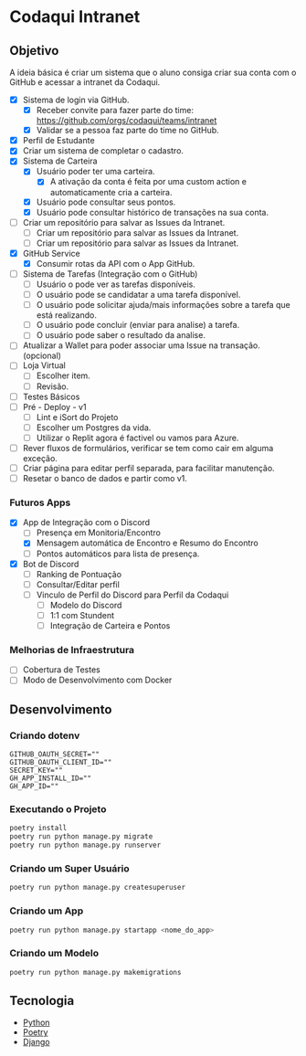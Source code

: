# Codaqui Intranet

## Objetivo

A ideia básica é criar um sistema que o aluno consiga criar sua conta com o GitHub e acessar a intranet da Codaqui.

- [X] Sistema de login via GitHub.
  - [X] Receber convite para fazer parte do time: https://github.com/orgs/codaqui/teams/intranet
  - [X] Validar se a pessoa faz parte do time no GitHub.
- [X] Perfil de Estudante
- [X] Criar um sistema de completar o cadastro.
- [X] Sistema de Carteira
  - [X] Usuário poder ter uma carteira.
    - [X] A ativação da conta é feita por uma custom action e automaticamente cria a carteira.
  - [X] Usuário pode consultar seus pontos.
  - [X] Usuário pode consultar histórico de transações na sua conta.
- [ ] Criar um repositório para salvar as Issues da Intranet.
  - [ ] Criar um repositório para salvar as Issues da Intranet.
  - [ ] Criar um repositório para salvar as Issues da Intranet.
- [X] GitHub Service
  - [X] Consumir rotas da API com o App GitHub.
- [ ] Sistema de Tarefas (Integração com o GitHub)
  - [ ] Usuário o pode ver as tarefas disponíveis.
  - [ ] O usuário pode se candidatar a uma tarefa disponível.
  - [ ] O usuário pode solicitar ajuda/mais informações sobre a tarefa que está realizando.
  - [ ] O usuário pode concluir (enviar para analise) a tarefa.
  - [ ] O usuário pode saber o resultado da analise.
- [ ] Atualizar a Wallet para poder associar uma Issue na transação. (opcional)
- [ ] Loja Virtual
  - [ ] Escolher item.
  - [ ] Revisão.
- [ ] Testes Básicos
- [ ] Pré - Deploy - v1
  - [ ] Lint e iSort do Projeto
  - [ ] Escolher um Postgres da vida.
  - [ ] Utilizar o Replit agora é factivel ou vamos para Azure.
- [ ] Rever fluxos de formulários, verificar se tem como cair em alguma exceção.
- [ ] Criar página para editar perfil separada, para facilitar manutenção.
- [ ] Resetar o banco de dados e partir como v1.

### Futuros Apps

- [X] App de Integração com o Discord
  - [ ] Presença em Monitoria/Encontro
  - [X] Mensagem automática de Encontro e Resumo do Encontro
  - [ ] Pontos automáticos para lista de presença.
- [X] Bot de Discord
  - [ ] Ranking de Pontuação
  - [ ] Consultar/Editar perfil
  - [ ] Vinculo de Perfil do Discord para Perfil da Codaqui
    - [ ] Modelo do Discord
    - [ ] 1:1 com Stundent
    - [ ] Integração de Carteira e Pontos

### Melhorias de Infraestrutura

- [ ] Cobertura de Testes
- [ ] Modo de Desenvolvimento com Docker

## Desenvolvimento


### Criando dotenv 

```dosini
GITHUB_OAUTH_SECRET=""
GITHUB_OAUTH_CLIENT_ID=""
SECRET_KEY=""
GH_APP_INSTALL_ID=""
GH_APP_ID=""
```

### Executando o Projeto

```bash
poetry install
poetry run python manage.py migrate 
poetry run python manage.py runserver
```

### Criando um Super Usuário

```bash
poetry run python manage.py createsuperuser
```

### Criando um App

```bash
poetry run python manage.py startapp <nome_do_app>
```

### Criando um Modelo

```bash
poetry run python manage.py makemigrations
```

## Tecnologia

- [Python](https://www.python.org/)
- [Poetry](https://python-poetry.org/)
- [Django](https://www.djangoproject.com/)
